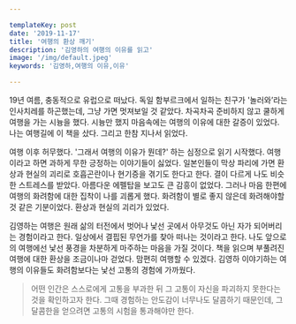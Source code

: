 ```yaml
---

templateKey: post
date: '2019-11-17'
title: '여행의 환상 깨기'
description: '김영하의 여행의 이유를 읽고'
image: '/img/default.jpeg'
keywords: '김영하,여행의 이유,이유'

---
```


19년 여름, 충동적으로 유럽으로 떠났다. 독일 함부르크에서 일하는 친구가 '놀러와’라는 인사치레를 하곤했는데, 그냥 가면 멋져보일 것 같았다. 차곡차곡 준비하지 않고 쿨하게 여행을 가는 시늉을 했다. 시늉만 했지 마음속에는 여행의 이유에 대한 갈증이 있었다. 나는 여행길에 이 책을 샀다. 그리고 한참 지나서 읽었다.

여행 이후 허무했다. '그래서 여행의 이유가 뭔데?' 하는 심정으로 읽기 시작했다. 여행이라고 하면 과하게 무한 긍정하는 이야기들이 싫었다. 일본인들이 막상 파리에 가면 환상과 현실의 괴리로 호흡곤란이나 현기증을 겪기도 한다고 한다. 결이 다르게 나도 비슷한 스트레스를 받았다. 아름다운 에펠탑을 보고도 큰 감흥이 없었다. 그러나 마음 한편에 여행의 화려함에 대한 집착이 나를 괴롭게 했다. 화려함이 별로 좋지 않은데 화려해야할 것 같은 기분이었다. 환상과 현실의 괴리가 있었다.

김영하는 여행은 원래 삶의 터전에서 벗어나 낯선 곳에서 아무것도 아닌 자가 되어버리는 경험이라고 한다. 일상에서 결핍된 무언가를 찾아 떠나는 것이라고 한다. 나도 앞으로의 여행에선 낯선 풍경을 차분하게 마주하는 마음을 가질 것이다. 책을 읽으며 부풀려진 여행에 대한 환상을 조금이나마 걷었다. 맘편히 여행할 수 있겠다. 김영하 이야기하는 여행의 이유들도 화려함보다는 낯선 고통의 경험에 가까웠다.

> 어떤 인간은 스스로에게 고통을 부과한 뒤 그 고통이 자신을 파괴하지 못한다는 것을 확인하고자 한다. 그때 경험하는 안도감이 너무나도 달콤하기 때문인데, 그 달콤한을 얻으려면 고통의 시험을 통과해야만 한다.
